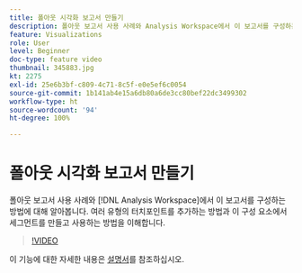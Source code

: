 ```yaml
---
title: 폴아웃 시각화 보고서 만들기
description: 폴아웃 보고서 사용 사례와 Analysis Workspace에서 이 보고서를 구성하는 방법에 대해 알아봅니다. 여러 유형의 터치포인트를 추가하는 방법과 이 구성 요소에서 세그먼트를 만들고 사용하는 방법을 이해합니다.
feature: Visualizations
role: User
level: Beginner
doc-type: feature video
thumbnail: 345883.jpg
kt: 2275
exl-id: 25e6b3bf-c809-4c71-8c5f-e0e5ef6c0054
source-git-commit: 1b141ab4e15a6db80a6de3cc80bef22dc3499302
workflow-type: ht
source-wordcount: '94'
ht-degree: 100%

---
```


# 폴아웃 시각화 보고서 만들기

폴아웃 보고서 사용 사례와 [!DNL Analysis Workspace]에서 이 보고서를 구성하는 방법에 대해 알아봅니다. 여러 유형의 터치포인트를 추가하는 방법과 이 구성 요소에서 세그먼트를 만들고 사용하는 방법을 이해합니다.

>[!VIDEO](https://video.tv.adobe.com/v/345883/?quality=12)

이 기능에 대한 자세한 내용은 [설명서](https://experienceleague.adobe.com/docs/analytics/analyze/analysis-workspace/visualizations/fallout/fallout-flow.html?lang=ko-kr)를 참조하십시오.